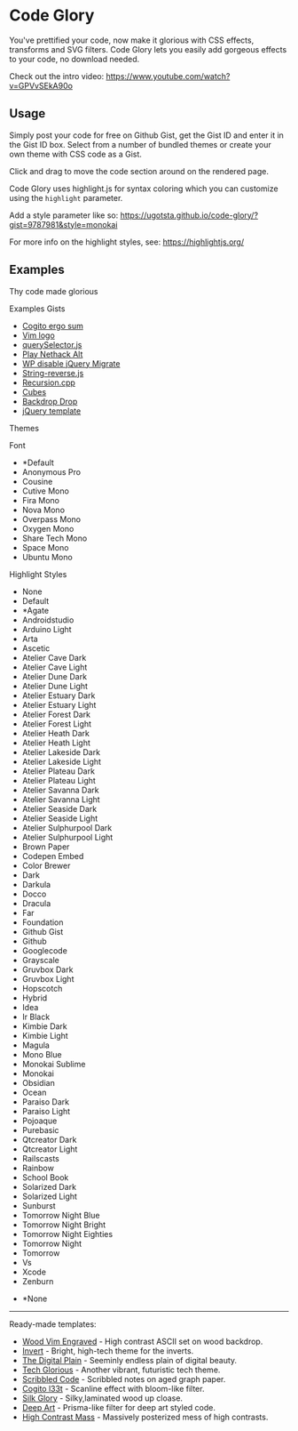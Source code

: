 # Code Glory

You've prettified your code, now make it glorious with CSS effects, transforms and SVG filters. Code Glory lets you easily add gorgeous effects to your code, no download needed.

Check out the intro video: https://www.youtube.com/watch?v=GPVvSEkA90o

## Usage

Simply post your code for free on Github Gist, get the Gist ID and enter it in the Gist ID box. Select from a number of bundled themes or create your own theme with CSS code as a Gist.

Click and drag to move the code section around on the rendered page.

Code Glory uses highlight.js for syntax coloring which you can customize using the `highlight` parameter.

Add a style parameter like so:
https://ugotsta.github.io/code-glory/?gist=9787981&style=monokai

For more info on the highlight styles, see: https://highlightjs.org/

## Examples <!-- {$gd_info} -->
<!-- {$gd_help_ribbon} -->

Thy code made glorious

Examples Gists <!-- {$gd_gist} -->
- [Cogito ergo sum](https://gist.github.com/1afacb7b662cfbfd0624e52c6425ceee)
- [Vim logo](https://gist.github.com/5611986)
- [querySelector.js](https://gist.github.com/AllThingsSmitty/f9029e6236a7c2a03203)
- [Play Nethack Alt](https://gist.github.com/66f1f3786beb72f03c5b461519081764)
- [WP disable jQuery Migrate](https://gist.github.com/chuckreynolds/f7f108880a1c8e674efc229245d93b09)
- [String-reverse.js](https://gist.github.com/nilz3ro/ff9e36538de06b6a0b40a96252d58dc5)
- [Recursion.cpp](https://gist.github.com/95beb4892f95a5945da54a069ee47b10)
- [Cubes](https://gist.github.com/9787981)
- [Backdrop Drop](https://gist.github.com/9ef934473e4cf4d50d8b06d2598b24d1)
- [jQuery template](https://gist.github.com/mediaash/7983499)

<!-- {$gd_collapsible_theme} -->

Themes <!-- {$gd_css} -->

<!-- {$gd_slider_fontsize="110,50,300,1,%"} -->

Font <!-- {$gd_select_font} -->
- *Default
- Anonymous Pro
- Cousine
- Cutive Mono
- Fira Mono
- Nova Mono
- Overpass Mono
- Oxygen Mono
- Share Tech Mono
- Space Mono
- Ubuntu Mono

Highlight Styles <!-- {$gd_select_highlight} -->
- None
- Default
- *Agate
- Androidstudio
- Arduino Light
- Arta
- Ascetic
- Atelier Cave Dark
- Atelier Cave Light
- Atelier Dune Dark
- Atelier Dune Light
- Atelier Estuary Dark
- Atelier Estuary Light
- Atelier Forest Dark
- Atelier Forest Light
- Atelier Heath Dark
- Atelier Heath Light
- Atelier Lakeside Dark
- Atelier Lakeside Light
- Atelier Plateau Dark
- Atelier Plateau Light
- Atelier Savanna Dark
- Atelier Savanna Light
- Atelier Seaside Dark
- Atelier Seaside Light
- Atelier Sulphurpool Dark
- Atelier Sulphurpool Light
- Brown Paper
- Codepen Embed
- Color Brewer
- Dark
- Darkula
- Docco
- Dracula
- Far
- Foundation
- Github Gist
- Github
- Googlecode
- Grayscale
- Gruvbox Dark
- Gruvbox Light
- Hopscotch
- Hybrid
- Idea
- Ir Black
- Kimbie Dark
- Kimbie Light
- Magula
- Mono Blue
- Monokai Sublime
- Monokai
- Obsidian
- Ocean
- Paraiso Dark
- Paraiso Light
- Pojoaque
- Purebasic
- Qtcreator Dark
- Qtcreator Light
- Railscasts
- Rainbow
- School Book
- Solarized Dark
- Solarized Light
- Sunburst
- Tomorrow Night Blue
- Tomorrow Night Bright
- Tomorrow Night Eighties
- Tomorrow Night
- Tomorrow
- Vs
- Xcode
- Zenburn

<!-- {$gd_theme_variables} -->

<!-- {$gd_collapsible_end_theme} -->

<!-- {$gd_collapsible_perspective} -->

<!-- {$gd_slider_scale="1,0.1,6,0.01"} -->

<!-- {$gd_slider_translateX="0,-2000,2000,1,px"} -->

<!-- {$gd_slider_translateY="0,-2000,2000,1,px"} -->

<!-- {$gd_slider_perspective="200,0,2000,1,px"} -->

<!-- {$gd_slider_rotateX="0,0,360,1,deg"} -->

<!-- {$gd_slider_rotateY="0,0,360,1,deg"} -->

<!-- {$gd_slider_scaleZ="0,1,5,0.1"} -->

<!-- {$gd_slider_rotateZ="0,0,360,1,deg"} -->

<!-- {$gd_slider_translateZ="0,-500,500,1,px"} -->

<!-- {$gd_collapsible_end_perspective} -->

<!-- {$gd_collapsible_effects} -->

<!-- {$gd_select_svg-filter} -->
- *None

-----

<!-- {$gd_slider_vignette="0.5,0,1,0.025"} -->

<!-- {$gd_slider_brightness="1,0,3,0.1"} -->

<!-- {$gd_slider_contrast="100,0,300,1,%"} -->

<!-- {$gd_slider_grayscale="0,0,100,1,%"} -->

<!-- {$gd_slider_hue-rotate="0,0,360,1,deg"} -->

<!-- {$gd_slider_invert="0,0,100,1,%"} -->

<!-- {$gd_slider_saturate="100,0,300,1,%"} -->

<!-- {$gd_slider_sepia="0,0,100,1,%"} -->

<!-- {$gd_slider_blur="0,0,20,1,px"} -->

<!-- {$gd_collapsible_end_effects} -->

<!-- {$gd_collapsible_presets} -->

Ready-made templates:
- [Wood Vim Engraved](?svg-filter=Bump+Engraving-filter53&highlight=agate&translatex=-1010&translatey=-895&vignette=1&css=e9dc237da3d9bda63302fe4b659c20b5&brightness=0.9&contrast=160&hue-rotate=0&invert=0&rotatex=0&translatez=-273&fontsize=181&gist=5611986&font=fira-mono&rotatez=0&rotatey=357&perspective=269&saturate=141&sepia=0) - High contrast ASCII set on wood backdrop.
- [Invert](?highlight=none&font=share-tech-mono&gist=95beb4892f95a5945da54a069ee47b10&translatex=-203&translatey=-416&css=ece15baa3b80cd95bc0b7a0a2b5a24bd&vignette=1&contrast=200&rotatez=8&translatez=115&perspective=2000&brightness=0.8&hue-rotate=75&saturate=133&blur=0&fontsize=91&scale=1.95&sepia=0&invert=100) - Bright, high-tech theme for the inverts.
- [The Digital Plain](?highlight=none&font=fira-mono&primary-color=default&perspective=291&translatex=-916&translatey=-872&translatez=-15&css=a634da7b7130fd40d682360154cc4e2e&brightness=0.8&contrast=200&hue-rotate=279&rotatex=24&gist=9ef934473e4cf4d50d8b06d2598b24d1&vignette=0.125&rotatez=342) - Seeminly endless plain of digital beauty.
- [Tech Glorious](?highlight=none&font=fira-mono&css=adc373c2d5a5d2b07821686e93a9630b&translatex=-602&translatey=14&gist=66f1f3786beb72f03c5b461519081764&fontsize=189&translatez=-155&perspective=492&rotatex=0&rotatez=0&brightness=1.2&contrast=295&hue-rotate=0&blur=0&sepia=0) - Another vibrant, futuristic tech theme.
- [Scribbled Code](?highlight=arduino-light&font=default&translatex=-858&translatey=-738&css=77b1f66ad5093c2db29c666ad15f334d&gist=ff9e36538de06b6a0b40a96252d58dc5&translatez=215&perspective=691&vignette=0.175&rotatex=8&brightness=1&contrast=101&invert=0&sepia=28&hue-rotate=0&saturate=99) - Scribbled notes on aged graph paper.
- [Cogito l33t](?highlight=arta&svg-filter=Neon-f038&translatex=-824&translatey=-685&gist=1afacb7b662cfbfd0624e52c6425ceee&translatez=105&font=cousine&brightness=0.7&hue-rotate=153&css=a634da7b7130fd40d682360154cc4e2e&vignette=0.575&contrast=267&invert=0&fontsize=137) -  Scanline effect with bloom-like filter.
- [Silk Glory](?svg-filter=Silk+Carpet-f053&translatex=4&translatey=-150&css=e9dc237da3d9bda63302fe4b659c20b5&translatez=350&perspective=1163&rotatey=0&rotatez=339&rotatex=27&gist=83ccf018e834b68cfa1f8d33510642a7&fontsize=300&brightness=1.1&vignette=0&contrast=114&sepia=0&invert=100&hue-rotate=187&grayscale=32&saturate=116&scale=2.32) - Silky,laminated wood up cloase.
- [Deep Art](?highlight=xcode&font=anonymous-pro&svg-filter=Liquid+Drawing-f147&translatex=135&translatey=-484&css=ece15baa3b80cd95bc0b7a0a2b5a24bd&gist=95beb4892f95a5945da54a069ee47b10&translatez=470&contrast=105&brightness=0.7&hue-rotate=0&invert=0&sepia=46&blur=0&perspective=989&rotatex=13&rotatez=4&vignette=0.825) - Prisma-like filter for deep art styled code.
- [High Contrast Mass](?highlight=vs&font=anonymous-pro&svg-filter=Posterized+Light+Eraser-filter451&translatex=-863&translatey=-767&translatez=80&css=d1a6d5621b883bf6af886855d853d502&gist=95beb4892f95a5945da54a069ee47b10&invert=100&hue-rotate=116&contrast=300&brightness=1.3&vignette=1&perspective=565&rotatex=2&rotatez=4&saturate=293&rotatey=18) - Massively posterized mess of high contrasts.

<!-- {$gd_collapsible_end_presets} -->

<!-- {$gd_hide} -->
